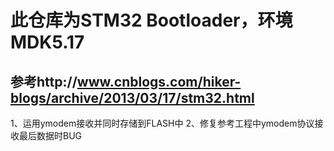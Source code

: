此仓库为STM32 Bootloader，环境MDK5.17
=============================
参考http://www.cnblogs.com/hiker-blogs/archive/2013/03/17/stm32.html
--------------
1、运用ymodem接收并同时存储到FLASH中
2、修复参考工程中ymodem协议接收最后数据时BUG
